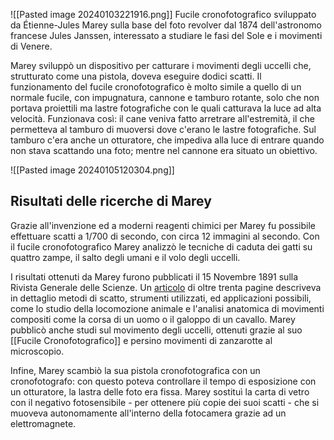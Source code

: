 ![[Pasted image 20240103221916.png]]
Fucile cronofotografico sviluppato da Étienne-Jules Marey sulla base del foto revolver dal 1874 dell'astronomo francese Jules Janssen, interessato a studiare le fasi del Sole e i movimenti di Venere. 

Marey sviluppò un dispositivo per catturare i movimenti degli uccelli che, strutturato come una pistola, doveva eseguire dodici scatti. Il funzionamento del fucile cronofotografico è molto simile a quello di un normale fucile, con impugnatura, cannone e tamburo rotante, solo che non portava proiettili ma lastre fotografiche con le quali catturava la luce ad alta velocità. Funzionava così: il cane veniva fatto arretrare all'estremità, il che permetteva al tamburo di muoversi dove c'erano le lastre fotografiche. Sul tamburo c'era anche un otturatore, che impediva alla luce di entrare quando non stava scattando una foto; mentre nel cannone era situato un obiettivo.

![[Pasted image 20240105120304.png]]


## Risultati delle ricerche di Marey

Grazie all'invenzione ed a moderni reagenti chimici per Marey fu possibile effettuare scatti a 1/700 di secondo, con circa 12 immagini al secondo. Con il fucile cronofotografico Marey analizzò le tecniche di caduta dei gatti su quattro zampe, il salto degli umani e il volo degli uccelli. 

I risultati ottenuti da Marey furono pubblicati il 15 Novembre 1891 sulla Rivista Generale delle Scienze. Un [articolo](http://www.fotomanifeste.de/user/pages/manifeste/1891-Marey-LaChronophotographie/faksimile-marey.pdf?g-bd986df0) di oltre trenta pagine descriveva in dettaglio metodi di scatto, strumenti utilizzati, ed applicazioni possibili, come lo studio della locomozione animale e l'analisi anatomica di movimenti compositi come la corsa di un uomo o il galoppo di un cavallo. Marey pubblicò anche studi sul movimento degli uccelli, ottenuti grazie al suo [[Fucile Cronofotografico]] e persino movimenti di zanzarotte al microscopio.


Infine, Marey scambiò la sua pistola cronofotografica con un cronofotografo: con questo poteva controllare il tempo di esposizione con un otturatore, la lastra delle foto era fissa. Marey sostituì la carta di vetro con il negativo fotosensibile - per ottenere più copie dei suoi scatti - che si muoveva autonomamente all'interno della fotocamera grazie ad un elettromagnete.
